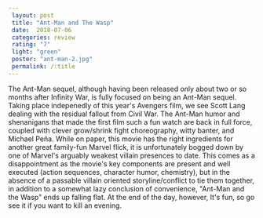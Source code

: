 ```yaml
---
 layout: post
 title: "Ant-Man and The Wasp"
 date:  2018-07-06
 categories: review
 rating: "7"
 light: "green"
 poster: "ant-man-2.jpg"
 permalink: /:title
---
```



The Ant-Man sequel, although having been released only about two or so months after Infinity War, is fully focused on being an Ant-Man sequel. Taking place indepenedly of this year's Avengers film, we see Scott Lang dealing with the residual fallout from Civil War. The Ant-Man humor and shenanigans that made the first film such a fun watch are back in full force, coupled with clever grow/shrink fight choreography, witty banter, and Michael Peña. While on paper, this movie has the right ingredients for another great family-fun Marvel flick, it is unfortunately bogged down by one of Marvel's arguably  weakest villain presences to date. This comes as a disappointment as the movie's key components are present and well executed (action sequences, character humor, chemistry), but in the absence of a passable villain oriented storyline/conflict to tie them together, in addition to a somewhat lazy conclusion of convenience, "Ant-Man and the Wasp" ends up falling flat. At the end of the day, however, It's fun, so go see it if you want to kill an evening.
